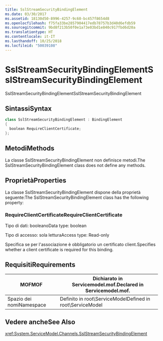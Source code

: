 ```yaml
---
title: SslStreamSecurityBindingElement
ms.date: 03/30/2017
ms.assetid: 18130d50-8996-4257-9c60-bc457f8654d8
ms.openlocfilehash: f75fa33be2857904417edb78757b3d40d6efdb59
ms.sourcegitcommit: 9bd8f213b50f0e1a73e03bd1e840c917fbd6d20a
ms.translationtype: HT
ms.contentlocale: it-IT
ms.lasthandoff: 10/25/2018
ms.locfileid: "50039108"
---
```

# <a name="sslstreamsecuritybindingelement"></a><span data-ttu-id="736fe-102">SslStreamSecurityBindingElement</span><span class="sxs-lookup"><span data-stu-id="736fe-102">SslStreamSecurityBindingElement</span></span>
<span data-ttu-id="736fe-103">SslStreamSecurityBindingElement</span><span class="sxs-lookup"><span data-stu-id="736fe-103">SslStreamSecurityBindingElement</span></span>  
  
## <a name="syntax"></a><span data-ttu-id="736fe-104">Sintassi</span><span class="sxs-lookup"><span data-stu-id="736fe-104">Syntax</span></span>  
  
```csharp
class SslStreamSecurityBindingElement : BindingElement  
{  
  boolean RequireClientCertificate;  
};  
```  
  
## <a name="methods"></a><span data-ttu-id="736fe-105">Metodi</span><span class="sxs-lookup"><span data-stu-id="736fe-105">Methods</span></span>  
 <span data-ttu-id="736fe-106">La classe SslStreamSecurityBindingElement non definisce metodi.</span><span class="sxs-lookup"><span data-stu-id="736fe-106">The SslStreamSecurityBindingElement class does not define any methods.</span></span>  
  
## <a name="properties"></a><span data-ttu-id="736fe-107">Proprietà</span><span class="sxs-lookup"><span data-stu-id="736fe-107">Properties</span></span>  
 <span data-ttu-id="736fe-108">La classe SslStreamSecurityBindingElement dispone della proprietà seguente:</span><span class="sxs-lookup"><span data-stu-id="736fe-108">The SslStreamSecurityBindingElement class has the following property:</span></span>  
  
### <a name="requireclientcertificate"></a><span data-ttu-id="736fe-109">RequireClientCertificate</span><span class="sxs-lookup"><span data-stu-id="736fe-109">RequireClientCertificate</span></span>  
 <span data-ttu-id="736fe-110">Tipo di dati: booleano</span><span class="sxs-lookup"><span data-stu-id="736fe-110">Data type: boolean</span></span>  
  
 <span data-ttu-id="736fe-111">Tipo di accesso: sola lettura</span><span class="sxs-lookup"><span data-stu-id="736fe-111">Access type: Read-only</span></span>  
  
 <span data-ttu-id="736fe-112">Specifica se per l'associazione è obbligatorio un certificato client.</span><span class="sxs-lookup"><span data-stu-id="736fe-112">Specifies whether a client certificate is required for this binding.</span></span>  
  
## <a name="requirements"></a><span data-ttu-id="736fe-113">Requisiti</span><span class="sxs-lookup"><span data-stu-id="736fe-113">Requirements</span></span>  
  
|<span data-ttu-id="736fe-114">MOF</span><span class="sxs-lookup"><span data-stu-id="736fe-114">MOF</span></span>|<span data-ttu-id="736fe-115">Dichiarato in Servicemodel.mof.</span><span class="sxs-lookup"><span data-stu-id="736fe-115">Declared in Servicemodel.mof.</span></span>|  
|---------|-----------------------------------|  
|<span data-ttu-id="736fe-116">Spazio dei nomi</span><span class="sxs-lookup"><span data-stu-id="736fe-116">Namespace</span></span>|<span data-ttu-id="736fe-117">Definito in root\ServiceModel</span><span class="sxs-lookup"><span data-stu-id="736fe-117">Defined in root\ServiceModel</span></span>|  
  
## <a name="see-also"></a><span data-ttu-id="736fe-118">Vedere anche</span><span class="sxs-lookup"><span data-stu-id="736fe-118">See Also</span></span>  
 <xref:System.ServiceModel.Channels.SslStreamSecurityBindingElement>

